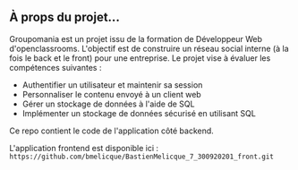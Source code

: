 ## À props du projet...
Groupomania est un projet issu de la formation de Développeur Web d'openclassrooms.
L'objectif est de construire un réseau social interne (à la fois le back et le front) pour une entreprise.
Le projet vise à évaluer les compétences suivantes :

* Authentifier un utilisateur et maintenir sa session
* Personnaliser le contenu envoyé à un client web
* Gérer un stockage de données à l'aide de SQL
* Implémenter un stockage de données sécurisé en utilisant SQL

Ce repo contient le code de l'application côté backend.

L'application frontend est disponible ici :
`https://github.com/bmelicque/BastienMelicque_7_300920201_front.git`